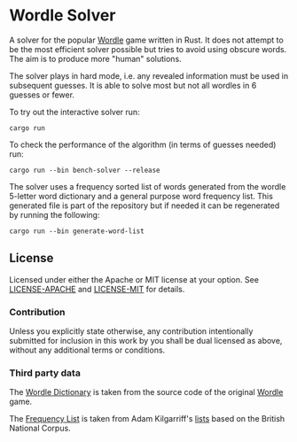 # Wordle Solver

A solver for the popular [Wordle](https://www.powerlanguage.co.uk/wordle/) game written in Rust. It does not attempt to
be the most efficient solver possible but tries to avoid using obscure words. The aim is to produce more "human"
solutions.

The solver plays in hard mode, i.e. any revealed information must be used in subsequent guesses. It is able to solve
most but not all wordles in 6 guesses or fewer.

To try out the interactive solver run:

```shell
cargo run
```

To check the performance of the algorithm (in terms of guesses needed) run:

```shell
cargo run --bin bench-solver --release
```

The solver uses a frequency sorted list of words generated from the wordle 5-letter word dictionary and a general
purpose word frequency list. This generated file is part of the repository but if needed it can be regenerated by
running the following:

```shell
cargo run --bin generate-word-list
```

## License

Licensed under either the Apache or MIT license at your option. See [LICENSE-APACHE](LICENSE-APACHE)
and [LICENSE-MIT](LICENSE-MIT) for details.

### Contribution

Unless you explicitly state otherwise, any contribution intentionally submitted for inclusion in this work by you shall
be dual licensed as above, without any additional terms or conditions.

### Third party data

The [Wordle Dictionary](wordle_dictionary.txt) is taken from the source code of the
original [Wordle](https://www.powerlanguage.co.uk/wordle/) game.

The [Frequency List](frequency_list.txt) is taken from Adam
Kilgarriff's [lists](https://www.kilgarriff.co.uk/bnc-readme.html) based on the British National Corpus.
